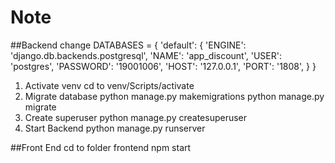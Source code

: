 # Note
 ##Backend
 change
 DATABASES = {
    'default': {
        'ENGINE': 'django.db.backends.postgresql',
        'NAME': 'app_discount',
        'USER': 'postgres',
        'PASSWORD': '19001006',
        'HOST': '127.0.0.1',
        'PORT': '1808',
    }
}
1. Activate venv
  cd to venv/Scripts/activate
2. Migrate database
  python manage.py makemigrations
  python manage.py migrate
3. Create superuser
  python manage.py createsuperuser
4. Start Backend 
  python manage.py runserver
  
  ##Front End
 cd to folder frontend
  npm start
